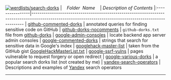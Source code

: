 [![werdlists/search-dorks](https://img.shields.io/badge/werdlists-search-dorks-purple/.svg?logo=github&style=popout&longCache=true)](# "werdlists/search-dorks")
|&nbsp;&nbsp;&nbsp;&nbsp;_Folder&nbsp;&nbsp;Name_&nbsp;&nbsp;&nbsp;&nbsp;| _Description of Contents_
|:----------------|--------------------------------------------------------------------------------------------------------------------------------------------------------
| [github-commented-dorks](github-commented-dorks.txt) |  annotated queries for finding sensitive code on GitHub 
| [github-dorks-nocomments](github-dorks-nocomments.txt) | `github-dorks.txt` file from [github-dorks](https://github.com/techguan/github-dorks "Collection of github dorks and helper tool to automate the process of checking dorks")
| [google-admin-consoles](google-admin-consoles.txt) |  locate backend app server admin consoles 
| [google-commented-dorks](google-commented-dorks.txt) |  strings that search for sensitive data in Google's index 
| [googlehack-master-list](googlehack-master-list.txt) |  taken from the GitHub gist [GoogleHackMasterList.txt](https://gist.github.com/cmartinbaughman/5877945) 
| [google-ssrf-vulns](google-ssrf-vulns.txt) |  pages vulnerable to request forgery or open redirect 
| [google-various-dorks](google-various-dorks.txt) |  a popular search dorks list (not created by me) 
| [yandex-search-operators](yandex-search-operators.csv) | Descriptions and examples of [Yandex](https://yandex.com) search operators  

* * *

